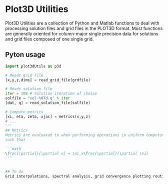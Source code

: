 # Plot3D Utilities

Plot3D Utilities are a collection of Python and Matlab functions to deal with processing solution files and grid files in the PLOT3D format. Most functions are generally oriented for column-major single precision data for solutions and grid files composed of one single grid.

## Pyton usage
```python
import plot3dUtils as p3d

# Reads grid file
[x,y,z,dims] = read_grid_file(grdfile)

# Reads solution file
iter = 100 # Solution iteration of choice
solfile = "sol-%07d.q" % iter
[dat, q] = read_solution_file(solfile)

# Compute metrics
[xi, eta, zeta, xjac] = metrics(x,y,z)
# ...
'''
## Metrics
Metrics are evaluated to when performing operations in uniform computational space (derivative operations)
such that

```math
\frac{\partial}{\partial x} = \xi_x\frac{\partial}{\partial \xi}
'''


## To do
Grid interpolations, spectral analysis, grid convergence plotting routines, etc ...
